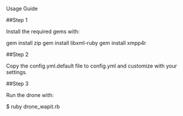 Usage Guide

##Step 1

Install the required gems with:

gem install zip
gem install libxml-ruby
gem install xmpp4r

##Step 2

Copy the config.yml.default file to config.yml and customize with your settings.

##Step 3

Run the drone with:

$ ruby drone_wapit.rb
